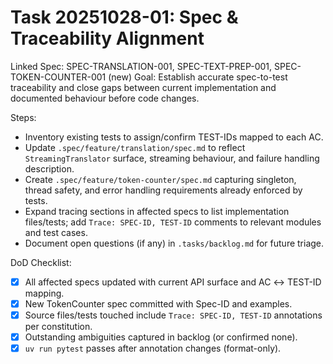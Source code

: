 # Task 20251028-01: Spec & Traceability Alignment
Linked Spec: SPEC-TRANSLATION-001, SPEC-TEXT-PREP-001, SPEC-TOKEN-COUNTER-001 (new)
Goal:
Establish accurate spec-to-test traceability and close gaps between current implementation and documented behaviour before code changes.

Steps:
- Inventory existing tests to assign/confirm TEST-IDs mapped to each AC.
- Update `.spec/feature/translation/spec.md` to reflect `StreamingTranslator` surface, streaming behaviour, and failure handling description.
- Create `.spec/feature/token-counter/spec.md` capturing singleton, thread safety, and error handling requirements already enforced by tests.
- Expand tracing sections in affected specs to list implementation files/tests; add `Trace: SPEC-ID, TEST-ID` comments to relevant modules and test cases.
- Document open questions (if any) in `.tasks/backlog.md` for future triage.

DoD Checklist:
- [x] All affected specs updated with current API surface and AC ↔ TEST-ID mapping.
- [x] New TokenCounter spec committed with Spec-ID and examples.
- [x] Source files/tests touched include `Trace: SPEC-ID, TEST-ID` annotations per constitution.
- [x] Outstanding ambiguities captured in backlog (or confirmed none).
- [x] `uv run pytest` passes after annotation changes (format-only).
